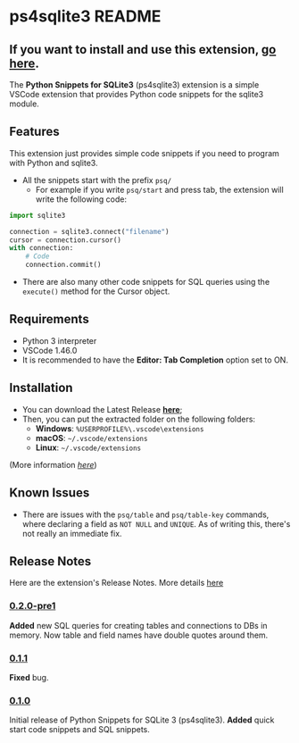 # ps4sqlite3 README

## If you want to install and use this extension, **[go here](#Installation)**.

The **Python Snippets for SQLite3** (ps4sqlite3) extension is a simple VSCode extension that provides Python code snippets for the sqlite3 module.

## Features

This extension just provides simple code snippets if you need to program with Python and sqlite3.

- All the snippets start with the prefix `psq/`
  - For example if you write `psq/start` and press tab, the extension will write the following code:

```python
import sqlite3

connection = sqlite3.connect("filename")
cursor = connection.cursor()
with connection:
    # Code
    connection.commit()
```

- There are also many other code snippets for SQL queries using the `execute()` method for the Cursor object.

## Requirements

- Python 3 interpreter
- VSCode 1.46.0
- It is recommended to have the **Editor: Tab Completion** option set to ON.

## Installation

- You can download the Latest Release **[here](releases)**;
- Then, you can put the extracted folder on the following folders: 
  - **Windows**: `%USERPROFILE%\.vscode\extensions`
  - **macOS**: `~/.vscode/extensions`
  - **Linux**: `~/.vscode/extensions`

(More information *[here](extensions)*)

## Known Issues

- There are issues with the `psq/table` and `psq/table-key` commands, where declaring a field as `NOT NULL`
and `UNIQUE`. As of writing this, there's not really an immediate fix.

## Release Notes

Here are the extension's Release Notes. More details [here](./CHANGELOG.md)

### **[0.2.0-pre1](./CHANGELOG.md#0.2.0-pre1)**

**Added** new SQL queries for creating tables and connections to DBs in memory.
Now table and field names have double quotes around them.

### **[0.1.1](./CHANGELOG.md#0.1.1)**

**Fixed** bug.

### **[0.1.0](./CHANGELOG.md#0.1.0)**

Initial release of Python Snippets for SQLite 3 (ps4sqlite3).
**Added** quick start code snippets and SQL snippets.

[releases]: https://github.com/hub-sdaft/ps4sqlite3/releases/tag/v0.1.1
[extensions]: https://code.visualstudio.com/docs/editor/extension-gallery#_where-are-extensions-installed